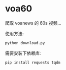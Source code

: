 # voa60

爬取 voanews 的 60s 视频...

使用方法:

```python
python download.py
```

需要安装下依赖库:

```
pip install requests tqdm
```
